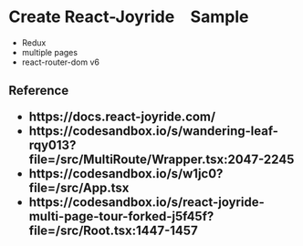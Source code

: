 <h1>Create React-Joyride　Sample</h1>
<ul>
  <li>Redux</li>
  <li>multiple pages</li>
  <li>react-router-dom v6</li>
</ul>

<h2>Reference</2>
<ul>
  <li>https://docs.react-joyride.com/</li>
  <li>https://codesandbox.io/s/wandering-leaf-rqy013?file=/src/MultiRoute/Wrapper.tsx:2047-2245</li>
  <li>https://codesandbox.io/s/w1jc0?file=/src/App.tsx</li>
  <li>https://codesandbox.io/s/react-joyride-multi-page-tour-forked-j5f45f?file=/src/Root.tsx:1447-1457</li>
</ul>
